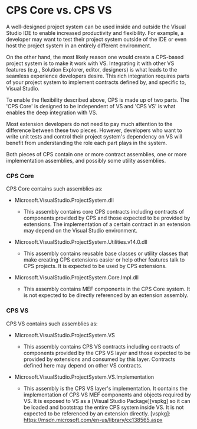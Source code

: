 CPS Core vs. CPS VS
===================
A well-designed project system can be used inside and outside the Visual Studio 
IDE to enable increased productivity and flexibility. For example, a developer 
may want to test their project system outside of the IDE or even host the 
project system in an entirely different environment. 

On the other hand, the most likely reason one would create a CPS-based project 
system is to make it work with VS. Integrating it with other VS features (e.g., 
Solution Explorer, editor, designers) is what leads to the seamless experience 
developers desire. This rich integration requires parts of your project system 
to implement contracts defined by, and specific to, Visual Studio.

To enable the flexibility described above, CPS is made up of two parts. The 
'CPS Core' is designed to be independent of VS and 'CPS VS' is what enables the 
deep integration with VS.

Most extension developers do not need to pay much attention to the difference 
between these two pieces. However, developers who want to write unit tests and 
control their project system's dependency on VS will benefit from understanding 
the role each part plays in the system.

Both pieces of CPS contain one or more contract assemblies, one or more 
implementation assemblies, and possibly some utility assemblies.

### CPS Core

CPS Core contains such assemblies as:

- Microsoft.VisualStudio.ProjectSystem.dll
  - This assembly contains core CPS contracts including contracts of components 
provided by CPS and those expected to be provided by extensions. The 
implementation of a certain contract in an extension may depend on the Visual 
Studio environment.

- Microsoft.VisualStudio.ProjectSystem.Utilities.v14.0.dll
  - This assembly contains reusable base classes or utility classes that make 
creating CPS extensions easier or help other features talk to CPS projects. It 
is expected to be used by CPS extensions.

- Microsoft.VisualStudio.ProjectSystem.Core.Impl.dll
  - This assembly contains MEF components in the CPS Core system. It is not 
expected to be directly referenced by an extension assembly.
    
### CPS VS

CPS VS contains such assemblies as:

- Microsoft.VisualStudio.ProjectSystem.VS
  - This assembly contains CPS VS contracts including contracts of components 
provided by the CPS VS layer and those expected to be provided by extensions 
and consumed by this layer. Contracts defined here may depend on other VS 
contracts.
    
- Microsoft.VisualStudio.ProjectSystem.VS.Implementation
  - This assembly is the CPS VS layer's implementation. It contains the 
implementation of CPS VS MEF components and objects required by VS. It is 
exposed to VS as a [Visual Studio Package][vspkg] so it can be loaded and 
bootstrap the entire CPS system inside VS. It is not expected to be referenced 
by an extension directly.
[vspkg]: https://msdn.microsoft.com/en-us/library/cc138565.aspx
